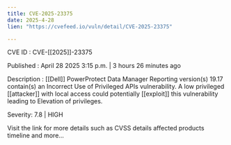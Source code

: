```yaml
---
title: CVE-2025-23375
date: 2025-4-28
lien: "https://cvefeed.io/vuln/detail/CVE-2025-23375"

---
```


CVE ID : CVE-[[2025]]-23375

Published :  April 28
2025
3:15 p.m. | 3 hours
26 minutes ago

Description :  [[Dell]] PowerProtect Data Manager Reporting
version(s) 19.17
contain(s) an Incorrect Use of Privileged APIs vulnerability. A low privileged  [[attacker]] with local access could potentially  [[exploit]] this vulnerability
leading to Elevation of privileges.

Severity: 7.8 | HIGH

Visit the link for more details
such as CVSS details
affected products
timeline
and more...
